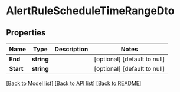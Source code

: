 # AlertRuleScheduleTimeRangeDto

## Properties
Name | Type | Description | Notes
------------ | ------------- | ------------- | -------------
**End** | **string** |  | [optional] [default to null]
**Start** | **string** |  | [optional] [default to null]

[[Back to Model list]](../README.md#documentation-for-models) [[Back to API list]](../README.md#documentation-for-api-endpoints) [[Back to README]](../README.md)

